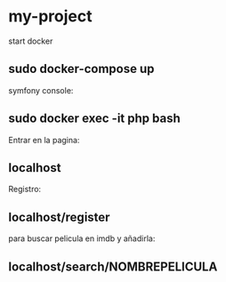 # my-project

start docker
## sudo docker-compose up 

symfony console:
## sudo docker exec -it php bash  

Entrar en la pagina:
## localhost

Registro:
## localhost/register

para buscar pelicula en imdb y añadirla:
## localhost/search/NOMBREPELICULA

